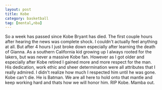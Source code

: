 ```yaml
---
layout: post
title: Kobe
category: basketball
tag: [mental,nba]
---
```

So a week has passed since Kobe Bryant has died. The first couple hours after hearing the news was complete shock. I couldn't actually feel anything at all. But after 4 hours I just broke down especially after learning the death of Gianna. As a southern California kid growing up I always rooted for the lakers, but was never a massive Kobe fan. However as I got older and especially after Kobe retired I gained more and more respect for the man. His dedication, work ethic and sheer determination were all attributes that I really admired. I didn't realize how much I respected him until he was gone. Kobe can't die. He is Batman. We are all here to hold onto that mantle and keep working hard and thats how we will honor him. RIP Kobe. Mamba out.
